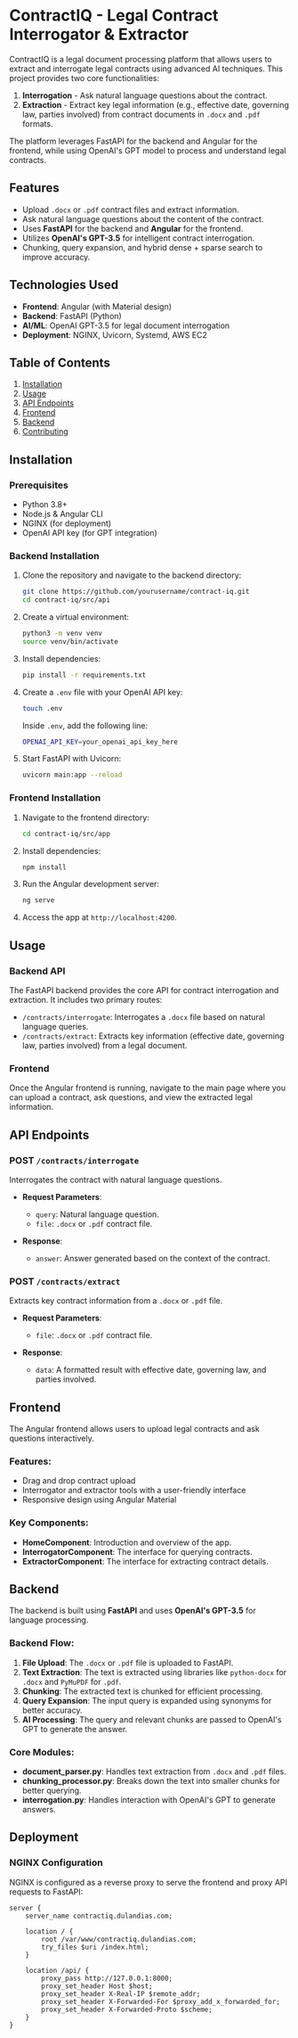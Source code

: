# ContractIQ - Legal Contract Interrogator & Extractor

ContractIQ is a legal document processing platform that allows users to extract and interrogate legal contracts using advanced AI techniques. This project provides two core functionalities:
1. **Interrogation** - Ask natural language questions about the contract.
2. **Extraction** - Extract key legal information (e.g., effective date, governing law, parties involved) from contract documents in `.docx` and `.pdf` formats.

The platform leverages FastAPI for the backend and Angular for the frontend, while using OpenAI's GPT model to process and understand legal contracts.

## Features
- Upload `.docx` or `.pdf` contract files and extract information.
- Ask natural language questions about the content of the contract.
- Uses **FastAPI** for the backend and **Angular** for the frontend.
- Utilizes **OpenAI's GPT-3.5** for intelligent contract interrogation.
- Chunking, query expansion, and hybrid dense + sparse search to improve accuracy.
  
## Technologies Used
- **Frontend**: Angular (with Material design)
- **Backend**: FastAPI (Python)
- **AI/ML**: OpenAI GPT-3.5 for legal document interrogation
- **Deployment**: NGINX, Uvicorn, Systemd, AWS EC2

## Table of Contents
1. [Installation](#installation)
2. [Usage](#usage)
3. [API Endpoints](#api-endpoints)
4. [Frontend](#frontend)
5. [Backend](#backend)
6. [Contributing](#contributing)

## Installation

### Prerequisites
- Python 3.8+
- Node.js & Angular CLI
- NGINX (for deployment)
- OpenAI API key (for GPT integration)

### Backend Installation
1. Clone the repository and navigate to the backend directory:
    ```bash
    git clone https://github.com/yourusername/contract-iq.git
    cd contract-iq/src/api
    ```

2. Create a virtual environment:
    ```bash
    python3 -m venv venv
    source venv/bin/activate
    ```

3. Install dependencies:
    ```bash
    pip install -r requirements.txt
    ```

4. Create a `.env` file with your OpenAI API key:
    ```bash
    touch .env
    ```

   Inside `.env`, add the following line:
    ```bash
    OPENAI_API_KEY=your_openai_api_key_here
    ```

5. Start FastAPI with Uvicorn:
    ```bash
    uvicorn main:app --reload
    ```

### Frontend Installation
1. Navigate to the frontend directory:
    ```bash
    cd contract-iq/src/app
    ```

2. Install dependencies:
    ```bash
    npm install
    ```

3. Run the Angular development server:
    ```bash
    ng serve
    ```

4. Access the app at `http://localhost:4200`.

## Usage

### Backend API
The FastAPI backend provides the core API for contract interrogation and extraction. It includes two primary routes:

- `/contracts/interrogate`: Interrogates a `.docx` file based on natural language queries.
- `/contracts/extract`: Extracts key information (effective date, governing law, parties involved) from a legal document.

### Frontend
Once the Angular frontend is running, navigate to the main page where you can upload a contract, ask questions, and view the extracted legal information.

## API Endpoints

### POST `/contracts/interrogate`
Interrogates the contract with natural language questions.

- **Request Parameters**:
  - `query`: Natural language question.
  - `file`: `.docx` or `.pdf` contract file.

- **Response**:
  - `answer`: Answer generated based on the context of the contract.

### POST `/contracts/extract`
Extracts key contract information from a `.docx` or `.pdf` file.

- **Request Parameters**:
  - `file`: `.docx` or `.pdf` contract file.

- **Response**:
  - `data`: A formatted result with effective date, governing law, and parties involved.

## Frontend
The Angular frontend allows users to upload legal contracts and ask questions interactively.

### Features:
- Drag and drop contract upload
- Interrogator and extractor tools with a user-friendly interface
- Responsive design using Angular Material

### Key Components:
- **HomeComponent**: Introduction and overview of the app.
- **InterrogatorComponent**: The interface for querying contracts.
- **ExtractorComponent**: The interface for extracting contract details.

## Backend
The backend is built using **FastAPI** and uses **OpenAI's GPT-3.5** for language processing.

### Backend Flow:
1. **File Upload**: The `.docx` or `.pdf` file is uploaded to FastAPI.
2. **Text Extraction**: The text is extracted using libraries like `python-docx` for `.docx` and `PyMuPDF` for `.pdf`.
3. **Chunking**: The extracted text is chunked for efficient processing.
4. **Query Expansion**: The input query is expanded using synonyms for better accuracy.
5. **AI Processing**: The query and relevant chunks are passed to OpenAI's GPT to generate the answer.

### Core Modules:
- **document_parser.py**: Handles text extraction from `.docx` and `.pdf` files.
- **chunking_processor.py**: Breaks down the text into smaller chunks for better querying.
- **interrogation.py**: Handles interaction with OpenAI's GPT to generate answers.

## Deployment

### NGINX Configuration
NGINX is configured as a reverse proxy to serve the frontend and proxy API requests to FastAPI:

```nginx
server {
    server_name contractiq.dulandias.com;

    location / {
        root /var/www/contractiq.dulandias.com;
        try_files $uri /index.html;
    }

    location /api/ {
        proxy_pass http://127.0.0.1:8000;
        proxy_set_header Host $host;
        proxy_set_header X-Real-IP $remote_addr;
        proxy_set_header X-Forwarded-For $proxy_add_x_forwarded_for;
        proxy_set_header X-Forwarded-Proto $scheme;
    }
}
